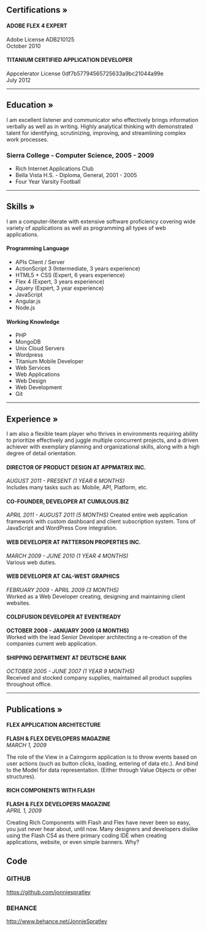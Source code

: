 ## Certifications »

#### ADOBE FLEX 4 EXPERT  
Adobe License ADB210125  
October 2010  

#### TITANIUM CERTIFIED APPLICATION DEVELOPER  
Appcelerator License 0df7b57794565725633a9bc21044a99e  
July 2012  

---


## Education »
I am excellent listener and communicator who effectively brings information verbally as well as in writing. Highly analytical thinking with demonstrated talent for identifying, scrutinizing, improving, and streamlining complex work processes.

### Sierra College - Computer Science, 2005 - 2009
* Rich Internet Applications Club
* Bella Vista H.S. - Diploma, General, 2001 - 2005
* Four Year Varsity Football

---

## Skills »

I am a computer-literate with extensive software proficiency covering wide variety of applications as well as programming all types of web applications.  

#### Programming Language
* APIs Client / Server
* ActionScript 3 (Intermediate, 3 years experience)
* HTML5 + CSS (Expert, 6 years experience)
* Flex 4 (Expert, 3 years experience)
* Jquery (Expert, 3 year experience)
* JavaScript
* Angular.js
* Node.js

#### Working Knowledge
* PHP
* MongoDB
* Unix Cloud Servers
* Wordpress
* Titanium Mobile Developer
* Web Services
* Web Applications
* Web Design
* Web Development
* Git
 

---


## Experience »
I am also a flexible team player who thrives in environments requiring ability to prioritize effectively and juggle multiple concurrent projects, and a driven achiever with exemplary planning and organizational skills, along with a high degree of detail orientation.

#### DIRECTOR OF PRODUCT DESIGN AT APPMATRIX INC.
_AUGUST 2011 - PRESENT (1 YEAR 6 MONTHS)_  
Includes many tasks such as: Mobile, API, Platform, etc.


#### CO-FOUNDER, DEVELOPER AT CUMULOUS.BIZ
_APRIL 2011 - AUGUST 2011 (5 MONTHS)_ 
Created entire web application framework with custom dashboard and client subscription system. Tons of JavaScript and WordPress Core integration.

#### WEB DEVELOPER AT PATTERSON PROPERTIES INC.
_MARCH 2009 - JUNE 2010 (1 YEAR 4 MONTHS)_  
Various web duties.

#### WEB DEVELOPER AT CAL-WEST GRAPHICS  
_FEBRUARY 2009 - APRIL 2009 (3 MONTHS)_  
Worked as a Web Developer creating, designing and maintaining client websites.


#### COLDFUSION DEVELOPER AT EVENTREADY  
__OCTOBER 2008 - JANUARY 2009 (4 MONTHS)__  
Worked with the lead Senior Developer architecting a re-creation of the companies current web application.

#### SHIPPING DEPARTMENT AT DEUTSCHE BANK
_OCTOBER 2005 - JUNE 2007 (1 YEAR 9 MONTHS)_  
Received and stocked company supplies, maintained all product supplies throughout office.

 
---

## Publications »


#### FLEX APPLICATION ARCHITECTURE
__FLASH & FLEX DEVELOPERS MAGAZINE__  
_MARCH 1, 2009_  

The role of the View in a Cairngorm application is to throw events based on user actions (such as
button clicks, loading, entering of data etc.). And bind to the Model for data representation. (Either
through Value Objects or other structures).



#### RICH COMPONENTS WITH FLASH  
__FLASH & FLEX DEVELOPERS MAGAZINE__  
_APRIL 1, 2009_  

Creating Rich Components with Flash and Flex have never been so easy, you just never hear
about, until now. Many designers and developers dislike using the Flash CS4 as there primary
coding IDE when creating applications, website, or even simple banners. Why?


## Code


### GITHUB 
https://github.com/jonniespratley

### BEHANCE
http://www.behance.net/JonnieSpratley	